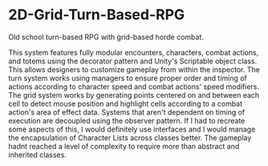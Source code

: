 # 2D-Grid-Turn-Based-RPG
Old school turn-based RPG with grid-based horde combat.

This system features fully modular encounters, characters, combat actions, and totems using the decorator pattern and Unity's Scriptable object class. 
This allows designers to customize gameplay from within the inspector. 
The turn system works using managers to ensure proper order and timing of actions according to character speed and combat actions' speed modifiers. 
The grid system works by generating points centered on and between each cell to detect mouse position and highlight cells according to a combat action's area of effect data. 	Systems that aren't dependent on timing of execution are decoupled using the observer pattern. 
If I had to recreate some aspects of this, I would definitely use interfaces and I would manage the encapsulation of Character Lists across classes better.
The gameplay hadnt reached a level of complexity to require more than abstract and inherited classes.
